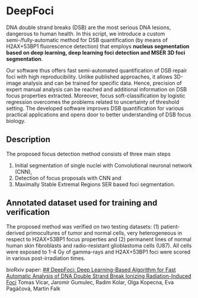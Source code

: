 # DeepFoci

DNA double strand breaks (DSB) are the most serious DNA lesions, dangerous to human health. In this script, we introduce a custom semi-/fully-automatic method for DSB quantification (by means of H2AX+53BP1 fluorescence detection) that employs **nucleus segmentation based on deep learning, deep learning foci detection and MSER 3D foci segmentation**. 

Our software thus offers fast semi-automated quantification of DSB repair foci with high reproducibility. Unlike published approaches, it allows 3D-image analysis and can be trained for specific data. Hence, precision of expert manual analysis can be reached and additional information on DSB focus properties extracted. Moreover, focus soft-classification by logistic regression overcomes the problems related to uncertainty of threshold setting. The developed software improves DSB quantification for various practical applications and opens door to better understanding of DSB focus biology.

## Description

The proposed focus detection method consists of three main steps
1) Initial segmentation of single nuclei with Convolutional neuronal network (CNN), 
2) Detection of focus proposals with CNN and 
3) Maximally Stable Extremal Regions SER based foci segmentation.

## Annotated dataset used for training and verification

The proposed method was verified on two testing datasets: (1) patient-derived primocultures of tumor and normal cells, very heterogeneous in respect to H2AX+53BP1 focus properties and (2) permanent lines of normal human skin fibroblasts and radio-resistant glioblastoma cells (U87). All cells were exposed to 1-4 Gy of gamma-rays and H2AX+53BP1 foci were scored in various post-irradiation times.



bioRxiv paper:
[## DeepFoci: Deep Learning-Based Algorithm for Fast Automatic Analysis of DNA Double Strand Break Ionizing Radiation-Induced Foci](https://doi.org/10.1101/2020.10.07.321927)
Tomas Vicar,  Jaromir Gumulec,  Radim Kolar, Olga Kopecna, Eva Pagáčová,  Martin Falk


